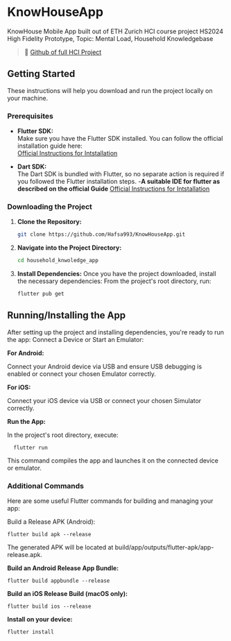 # KnowHouseApp
KnowHouse Mobile App built out of
ETH Zurich HCI course project HS2024 High Fidelity Prototype,
Topic: Mental Load, Household Knowledgebase
>🔗 [Github of full HCI Project](https://github.com/eth-hci-course/hci-project-2024-hci2024-group-14)

## Getting Started

These instructions will help you download and run the project locally on your machine.

### Prerequisites

- **Flutter SDK:**  
  Make sure you have the Flutter SDK installed. You can follow the official installation guide here:  
  [Official Instructions for Intstallation](https://docs.flutter.dev/get-started/install)

- **Dart SDK:**  
  The Dart SDK is bundled with Flutter, so no separate action is required if you followed the Flutter installation steps.
-**A suitable IDE for flutter as described on the official Guide**
  [Official Instructions for Intstallation](https://docs.flutter.dev/get-started/install)
### Downloading the Project

1. **Clone the Repository:**
   ```bash
   git clone https://github.com/Hafsa993/KnowHouseApp.git

2. **Navigate into the Project Directory:**
    ```bash
    cd household_knwoledge_app
    ```

3. **Install Dependencies:**
Once you have the project downloaded, install the necessary dependencies:
From the project's root directory, run:
    ```bash
    flutter pub get
    ```


## Running/Installing the App


  After setting up the project and installing dependencies, you're ready to run the app:
  Connect a Device or Start an Emulator:
  
  **For Android:**
  
   Connect your Android device via USB and ensure USB debugging is enabled or connect your chosen Emulator correctly.
   
  **For iOS:**
  
  Connect your iOS device via USB or connect your chosen Simulator correctly.
  
  **Run the App:**
  
  In the project's root directory, execute:

      flutter run
    
  This command compiles the app and launches it on the connected device or emulator.

  ### Additional Commands
  Here are some useful Flutter commands for building and managing your app:
  
  Build a Release APK (Android):
  

    flutter build apk --release
 
  The generated APK will be located at build/app/outputs/flutter-apk/app-release.apk.
  
  **Build an Android Release App Bundle:**
  

    flutter build appbundle --release

  
  **Build an iOS Release Build (macOS only):**


    flutter build ios --release

  **Install on your device:**

    flutter install
